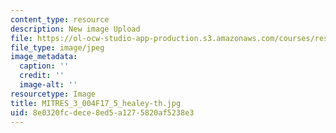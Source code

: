 ```yaml
---
content_type: resource
description: New image Upload
file: https://ol-ocw-studio-app-production.s3.amazonaws.com/courses/res-3-004-visualizing-materials-science-fall-2017/8e0320fcdece8ed5a1275820af5238e3_MITRES_3_004F17_5_healey-th.jpg
file_type: image/jpeg
image_metadata:
  caption: ''
  credit: ''
  image-alt: ''
resourcetype: Image
title: MITRES_3_004F17_5_healey-th.jpg
uid: 8e0320fc-dece-8ed5-a127-5820af5238e3
---
```

